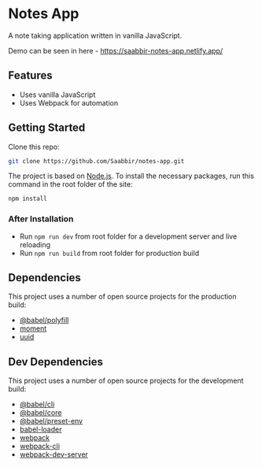 <!--  [![Netlify Status](https://api.netlify.com/api/v1/badges/3c02cdb6-9b3d-4efb-938e-ea53cf61c4ce/deploy-status)](https://app.netlify.com/sites/saabbir-notes-app/deploys) -->

# Notes App

A note taking application written in vanilla JavaScript.

Demo can be seen in here - https://saabbir-notes-app.netlify.app/

## Features

- Uses vanilla JavaScript
- Uses Webpack for automation

## Getting Started

Clone this repo:

```sh
git clone https://github.com/Saabbir/notes-app.git
```

The project is based on [Node.js](https://nodejs.org/en/). To install the necessary packages, run this command in the root folder of the site:

```sh
npm install
```

### After Installation

- Run `npm run dev` from root folder for a development server and live reloading
- Run `npm run build` from root folder for production build

## Dependencies

This project uses a number of open source projects for the production build:

- [@babel/polyfill](https://ghub.io/@babel/polyfill)
- [moment](https://ghub.io/moment)
- [uuid](https://ghub.io/uuid)

## Dev Dependencies

This project uses a number of open source projects for the development build:

- [@babel/cli](https://ghub.io/@babel/cli)
- [@babel/core](https://ghub.io/@babel/core)
- [@babel/preset-env](https://ghub.io/@babel/preset-env)
- [babel-loader](https://ghub.io/babel-loader)
- [webpack](https://ghub.io/webpack)
- [webpack-cli](https://ghub.io/webpack-cli)
- [webpack-dev-server](https://ghub.io/webpack-dev-server)
